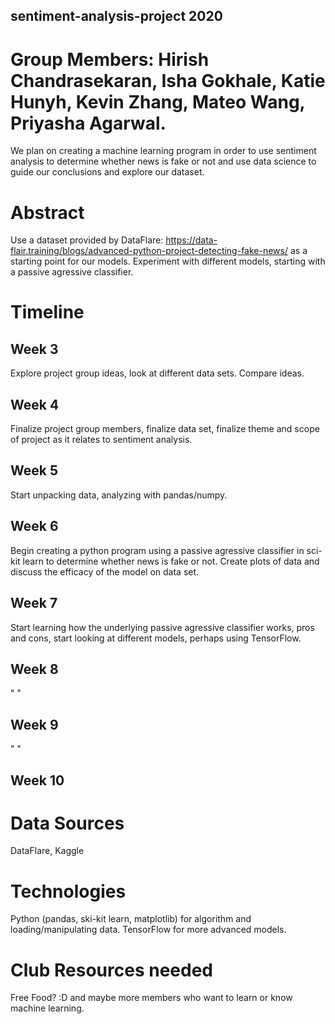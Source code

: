 ## sentiment-analysis-project 2020
# Group Members: Hirish Chandrasekaran, Isha Gokhale, Katie Hunyh, Kevin Zhang, Mateo Wang, Priyasha Agarwal.
We plan on creating a machine learning program in order to use sentiment analysis to determine whether news is fake or not and use data science to guide our conclusions and explore our dataset. 

# Abstract
Use a dataset provided by DataFlare: <a href="url">https://data-flair.training/blogs/advanced-python-project-detecting-fake-news/</a> as a starting point for our models. Experiment with different models, starting with a passive agressive classifier.

# Timeline
## Week 3
Explore project group ideas, look at different data sets. Compare ideas.

## Week 4
Finalize project group members, finalize data set, finalize theme and scope of project as it relates to sentiment analysis.

## Week 5
Start unpacking data, analyzing with pandas/numpy.

## Week 6
Begin creating a python program using a passive agressive classifier in sci-kit learn to determine whether news is fake or not. Create plots of data and discuss the efficacy of the model on data set.

## Week 7
Start learning how the underlying passive agressive classifier works, pros and cons, start looking at different models, perhaps using TensorFlow.

## Week 8
" "

## Week 9
" "

## Week 10


# Data Sources
DataFlare, Kaggle

# Technologies
Python (pandas, ski-kit learn, matplotlib) for algorithm and loading/manipulating data. TensorFlow for more advanced models.

# Club Resources needed
Free Food? :D and maybe more members who want to learn or know machine learning. 



